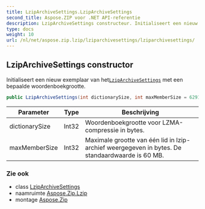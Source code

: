 ```yaml
---
title: LzipArchiveSettings.LzipArchiveSettings
second_title: Aspose.ZIP voor .NET API-referentie
description: LzipArchiveSettings constructeur. Initialiseert een nieuw exemplaar van hetLzipArchiveSettings met een bepaalde woordenboekgrootte.
type: docs
weight: 10
url: /nl/net/aspose.zip.lzip/lziparchivesettings/lziparchivesettings/
---
```

## LzipArchiveSettings constructor

Initialiseert een nieuw exemplaar van het[`LzipArchiveSettings`](../) met een bepaalde woordenboekgrootte.

```csharp
public LzipArchiveSettings(int dictionarySize, int maxMemberSize = 62914560)
```

| Parameter | Type | Beschrijving |
| --- | --- | --- |
| dictionarySize | Int32 | Woordenboekgrootte voor LZMA-compressie in bytes. |
| maxMemberSize | Int32 | Maximale grootte van één lid in lzip-archief weergegeven in bytes. De standaardwaarde is 60 MB. |

### Zie ook

* class [LzipArchiveSettings](../)
* naamruimte [Aspose.Zip.Lzip](../../lziparchivesettings/)
* montage [Aspose.Zip](../../../)


